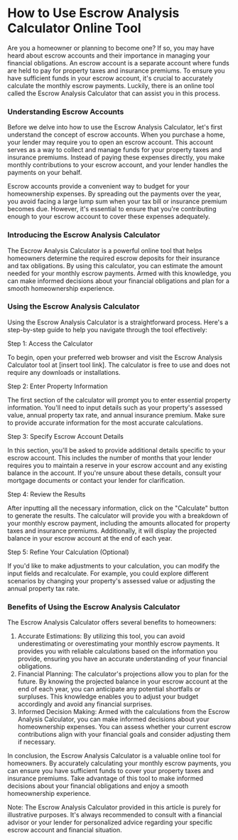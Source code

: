How to Use Escrow Analysis Calculator Online Tool
=================================================

Are you a homeowner or planning to become one? If so, you may have heard about escrow accounts and their importance in managing your financial obligations. An escrow account is a separate account where funds are held to pay for property taxes and insurance premiums. To ensure you have sufficient funds in your escrow account, it's crucial to accurately calculate the monthly escrow payments. Luckily, there is an online tool called the Escrow Analysis Calculator that can assist you in this process.

### Understanding Escrow Accounts

Before we delve into how to use the Escrow Analysis Calculator, let's first understand the concept of escrow accounts. When you purchase a home, your lender may require you to open an escrow account. This account serves as a way to collect and manage funds for your property taxes and insurance premiums. Instead of paying these expenses directly, you make monthly contributions to your escrow account, and your lender handles the payments on your behalf.

Escrow accounts provide a convenient way to budget for your homeownership expenses. By spreading out the payments over the year, you avoid facing a large lump sum when your tax bill or insurance premium becomes due. However, it's essential to ensure that you're contributing enough to your escrow account to cover these expenses adequately.

### Introducing the Escrow Analysis Calculator

The Escrow Analysis Calculator is a powerful online tool that helps homeowners determine the required escrow deposits for their insurance and tax obligations. By using this calculator, you can estimate the amount needed for your monthly escrow payments. Armed with this knowledge, you can make informed decisions about your financial obligations and plan for a smooth homeownership experience.

### Using the Escrow Analysis Calculator

Using the Escrow Analysis Calculator is a straightforward process. Here's a step-by-step guide to help you navigate through the tool effectively:

Step 1: Access the Calculator

To begin, open your preferred web browser and visit the Escrow Analysis Calculator tool at \[insert tool link\]. The calculator is free to use and does not require any downloads or installations.

Step 2: Enter Property Information

The first section of the calculator will prompt you to enter essential property information. You'll need to input details such as your property's assessed value, annual property tax rate, and annual insurance premium. Make sure to provide accurate information for the most accurate calculations.

Step 3: Specify Escrow Account Details

In this section, you'll be asked to provide additional details specific to your escrow account. This includes the number of months that your lender requires you to maintain a reserve in your escrow account and any existing balance in the account. If you're unsure about these details, consult your mortgage documents or contact your lender for clarification.

Step 4: Review the Results

After inputting all the necessary information, click on the "Calculate" button to generate the results. The calculator will provide you with a breakdown of your monthly escrow payment, including the amounts allocated for property taxes and insurance premiums. Additionally, it will display the projected balance in your escrow account at the end of each year.

Step 5: Refine Your Calculation (Optional)

If you'd like to make adjustments to your calculation, you can modify the input fields and recalculate. For example, you could explore different scenarios by changing your property's assessed value or adjusting the annual property tax rate.

### Benefits of Using the Escrow Analysis Calculator

The Escrow Analysis Calculator offers several benefits to homeowners:

1. Accurate Estimations: By utilizing this tool, you can avoid underestimating or overestimating your monthly escrow payments. It provides you with reliable calculations based on the information you provide, ensuring you have an accurate understanding of your financial obligations.
2. Financial Planning: The calculator's projections allow you to plan for the future. By knowing the projected balance in your escrow account at the end of each year, you can anticipate any potential shortfalls or surpluses. This knowledge enables you to adjust your budget accordingly and avoid any financial surprises.
3. Informed Decision Making: Armed with the calculations from the Escrow Analysis Calculator, you can make informed decisions about your homeownership expenses. You can assess whether your current escrow contributions align with your financial goals and consider adjusting them if necessary.

In conclusion, the Escrow Analysis Calculator is a valuable online tool for homeowners. By accurately calculating your monthly escrow payments, you can ensure you have sufficient funds to cover your property taxes and insurance premiums. Take advantage of this tool to make informed decisions about your financial obligations and enjoy a smooth homeownership experience.

Note: The Escrow Analysis Calculator provided in this article is purely for illustrative purposes. It's always recommended to consult with a financial advisor or your lender for personalized advice regarding your specific escrow account and financial situation.